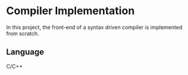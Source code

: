 # Compiler Implementation
In this project, the front-end of a syntax driven compiler is implemented from scratch.
## Language
C/C++
